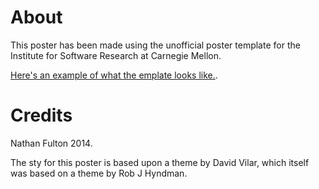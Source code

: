 # About

This poster has been made using the unofficial poster template for the Institute for Software Research
at Carnegie Mellon.

[Here's an example of what the emplate looks like.](https://github.com/cyrus-/papers/blob/master/sanitation-psp14/poster/poster.pdf).

# Credits

Nathan Fulton 2014.

The sty for this poster is based upon a theme by David Vilar, which itself was
based on a theme by Rob J Hyndman.

